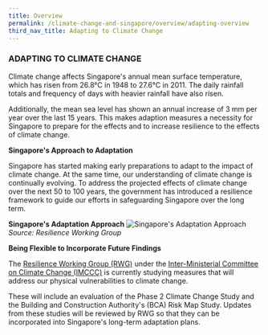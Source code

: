 ```yaml
---
title: Overview
permalink: /climate-change-and-singapore/overview/adapting-overview
third_nav_title: Adapting to Climate Change
---
```


### ADAPTING TO CLIMATE CHANGE

Climate change affects Singapore's annual mean surface temperature, which has risen from 26.8°C in 1948 to 27.6°C in 2011. The daily rainfall totals and frequency of days with heavier rainfall have also risen.

Additionally, the mean sea level has shown an annual increase of 3 mm per year over the last 15 years. This makes adaption measures a necessity for Singapore to prepare for the effects and to increase resilience to the effects of climate change.

**Singapore's Approach to Adaptation**

Singapore has started making early preparations to adapt to the impact of climate change. At the same time, our understanding of climate change is continually evolving. To address the projected effects of climate change over the next 50 to 100 years, the government has introduced a resilience framework to guide our efforts in safeguarding Singapore over the long term.

**Singapore's Adaptation Approach**
![Singapore's Adaptation Approach](https://www.nccs.gov.sg/images/default-source/default-album/singapores-approach-to-adaptation.jpg "Singapore's Adaptation Approach")
*Source: Resilience Working Group*

**Being Flexible to Incorporate Future Findings**

The [Resilience Working Group (RWG)](https://www.nccs.gov.sg/about-us/inter-ministerial-committee-on-climate-change#rwg) under the [Inter-Ministerial Committee on Climate Change (IMCCC)](https://www.nccs.gov.sg/about-us/inter-ministerial-committee-on-climate-change#imccc) is currently studying measures that will address our physical vulnerabilities to climate change.

These will include an evaluation of the Phase 2 Climate Change Study and the Building and Construction Authority's (BCA) Risk Map Study. Updates from these studies will be reviewed by RWG so that they can be incorporated into Singapore's long-term adaptation plans.